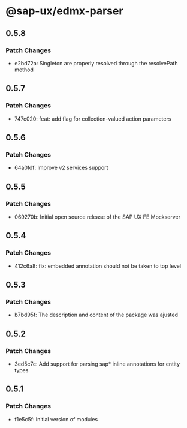 # @sap-ux/edmx-parser

## 0.5.8

### Patch Changes

-   e2bd72a: Singleton are properly resolved through the resolvePath method

## 0.5.7

### Patch Changes

-   747c020: feat: add flag for collection-valued action parameters

## 0.5.6

### Patch Changes

-   64a0fdf: Improve v2 services support

## 0.5.5

### Patch Changes

-   069270b: Initial open source release of the SAP UX FE Mockserver

## 0.5.4

### Patch Changes

-   412c6a8: fix: embedded annotation should not be taken to top level

## 0.5.3

### Patch Changes

-   b7bd95f: The description and content of the package was ajusted

## 0.5.2

### Patch Changes

-   3ed5c7c: Add support for parsing sap\* inline annotations for entity types

## 0.5.1

### Patch Changes

-   f1e5c5f: Initial version of modules
